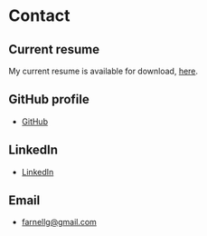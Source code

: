 # Contact

## Current resume

My current resume is available for download, [here](../source/_static/Geoff_Farnell_CV_Senior_Technical_Writer_Feb_2023.pdf "Resume").

## GitHub profile


* [GitHub](https://github.com/techcommdude "GitHub")



## LinkedIn

* [LinkedIn](https://www.linkedin.com/in/farnellg/ "LinkedIn")


## Email

* [farnellg@gmail.com](mailto:farnellg@gmail.com)